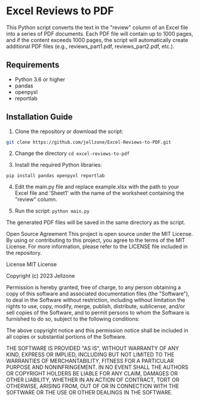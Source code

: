 # Excel Reviews to PDF

This Python script converts the text in the "review" column of an Excel file into a series of PDF documents. Each PDF file will contain up to 1000 pages, and if the content exceeds 1000 pages, the script will automatically create additional PDF files (e.g., reviews_part1.pdf, reviews_part2.pdf, etc.).

## Requirements

- Python 3.6 or higher
- pandas
- openpyxl
- reportlab

## Installation Guide

1. Clone the repository or download the script:

```bash
git clone https://github.com/jellzone/Excel-Reviews-to-PDF.git
```

2. Change the directory
```cd excel-reviews-to-pdf```

3. Install the required Python libraries:

```pip install pandas openpyxl reportlab```

4. Edit the main.py file and replace example.xlsx with the path to your Excel file and 'Sheet1' with the name of the worksheet containing the "review" column.

5. Run the script:
```python main.py```

The generated PDF files will be saved in the same directory as the script.

Open Source Agreement
This project is open source under the MIT License. By using or contributing to this project, you agree to the terms of the MIT License. For more information, please refer to the LICENSE file included in the repository.

License
MIT License

Copyright (c) 2023 Jellzone

Permission is hereby granted, free of charge, to any person obtaining a copy
of this software and associated documentation files (the "Software"), to deal
in the Software without restriction, including without limitation the rights
to use, copy, modify, merge, publish, distribute, sublicense, and/or sell
copies of the Software, and to permit persons to whom the Software is
furnished to do so, subject to the following conditions:

The above copyright notice and this permission notice shall be included in all
copies or substantial portions of the Software.

THE SOFTWARE IS PROVIDED "AS IS", WITHOUT WARRANTY OF ANY KIND, EXPRESS OR
IMPLIED, INCLUDING BUT NOT LIMITED TO THE WARRANTIES OF MERCHANTABILITY,
FITNESS FOR A PARTICULAR PURPOSE AND NONINFRINGEMENT. IN NO EVENT SHALL THE
AUTHORS OR COPYRIGHT HOLDERS BE LIABLE FOR ANY CLAIM, DAMAGES OR OTHER
LIABILITY, WHETHER IN AN ACTION OF CONTRACT, TORT OR OTHERWISE, ARISING FROM,
OUT OF OR IN CONNECTION WITH THE SOFTWARE OR THE USE OR OTHER DEALINGS IN THE
SOFTWARE.
